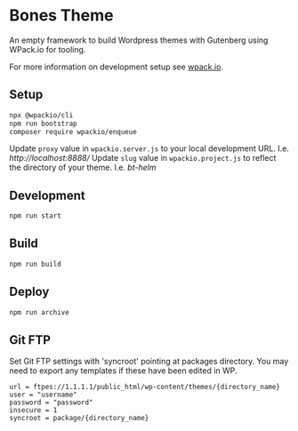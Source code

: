 # Bones Theme
An empty framework to build Wordpress themes with Gutenberg using WPack.io for tooling. 

For more information on development setup see [wpack.io](https://wpack.io/).

## Setup

```bash
npx @wpackio/cli
npm run bootstrap
composer require wpackio/enqueue
```

Update ```proxy``` value in ```wpackio.server.js```  to your local development URL. I.e. *http://localhost:8888/*
Update ```slug``` value in ```wpackio.project.js``` to reflect the directory of your theme. I.e. *bt-helm*

## Development 
```bash
npm run start
```

## Build

```bash
npm run build
```

## Deploy

```bash
npm run archive
```

## Git FTP

Set Git FTP settings with 'syncroot' pointing at packages directory. You may need to export any templates if these have been edited in WP.

```
url = ftpes://1.1.1.1/public_html/wp-content/themes/{directory_name}
user = "username"
password = "password"
insecure = 1
syncroot = package/{directory_name}
```
